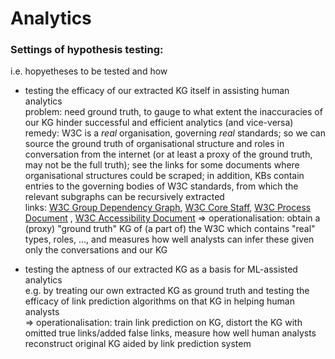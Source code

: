 # Analytics

### Settings of hypothesis testing:
i.e. hopyetheses to be tested and how

* testing the efficacy of our extracted KG itself in assisting human analytics <br>
  problem: need ground truth, to gauge to what extent the inaccuracies of our KG hinder successful and efficient analytics (and vice-versa) <br>
  remedy: W3C is a _real_ organisation, governing _real_ standards; so we can source the ground truth of organisational structure and roles in conversation from the internet (or at least a proxy of the ground truth, may not be the full truth); see the links for some documents where organisational structures could be scraped; in addition, KBs contain entries to the governing bodies of W3C standards, from which the relevant subgraphs can be recursively extracted <br>
  links: [W3C Group Dependency Graph](https://www.w3.org/2003/02/W3COrg.svgz), [W3C Core Staff](https://www.w3.org/People), [W3C Process Document](https://www.w3.org/2019/Process-20190301/) , [W3C Accessibility Document](https://www.w3.org/TR/2020/WD-accessibility-conformance-challenges-20200619)
  => operationalisation: obtain a (proxy) "ground truth" KG of (a part of) the W3C which contains "real" types, roles, ..., and measures how well analysts can infer these given only the conversations and our KG
  
  
* testing the aptness of our extracted KG as a basis for ML-assisted analytics <br>
  e.g. by treating our own extracted KG as ground truth and testing the efficacy of link prediction algorithms on that KG in helping human analysts <br>
 => operationalisation: train link prediction on KG, distort the KG with omitted true links/added false links, measure how well human analysts reconstruct original KG aided by link prediction system <br>
